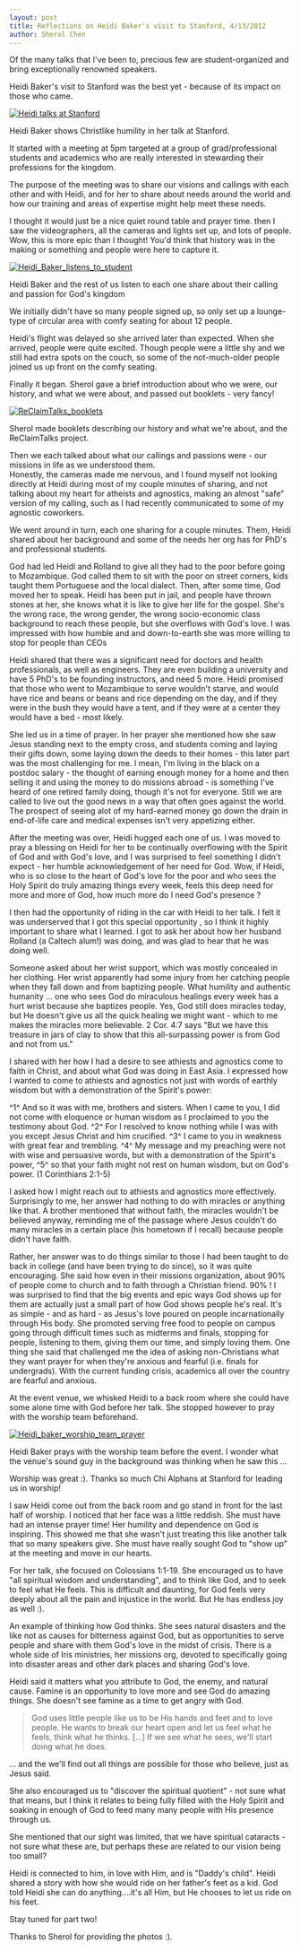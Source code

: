 ```yaml
---
layout: post
title: Reflections on Heidi Baker's visit to Stanford, 4/13/2012
author: Sherol Chen
---
```


Of the many talks that I've been to, precious few are student-organized
and bring exceptionally renowned speakers.

<!-- break -->

Heidi Baker's visit to Stanford was the best yet - because of its impact
on those who came.

[![](../../heidi_kneeling1.jpg@w=551 "Heidi talks at Stanford")](../../heidi_kneeling1.jpg)

Heidi Baker shows Christlike humility in her talk at Stanford.

It started with a meeting at 5pm targeted at a group of
grad/professional students and academics who are really interested in
stewarding their professions for the kingdom.

The purpose of the meeting was to share our visions and callings with
each other and with Heidi, and for her to share about needs around the
world and how our training and areas of expertise might help meet these
needs.

I thought it would just be a nice quiet round table and prayer time.
then I saw the videographers, all the cameras and lights set up, and
lots of people. Wow, this is more epic than I thought! You'd think that
history was in the making or something and people were here to capture
it.

[![](../../heidi_baker_listens_to_student.jpg@w=551 "Heidi_Baker_listens_to_student")](../../heidi_baker_listens_to_student.jpg)

Heidi Baker and the rest of us listen to each one share about their
calling and passion for God's kingdom

We initially didn't have so many people signed up, so only set up a
lounge-type of circular area with comfy seating for about 12 people.

Heidi's flight was delayed so she arrived later than expected. When she
arrived, people were quite excited. Though people were a little shy and
we still had extra spots on the couch, so some of the not-much-older
people joined us up front on the comfy seating.

Finally it began. Sherol gave a brief introduction about who we were,
our history, and what we were about, and passed out booklets - very
fancy!

[![](../../reclaimtalks_booklets.jpg@w=551 "ReClaimTalks_booklets")](../../reclaimtalks_booklets.jpg)

Sherol made booklets describing our history and what we're about, and
the ReClaimTalks project.

Then we each talked about what our callings and passions were - our
missions in life as we understood them.\
 Honestly, the cameras made me nervous, and I found myself not looking
directly at Heidi during most of my couple minutes of sharing, and not
talking about my heart for atheists and agnostics, making an almost
"safe" version of my calling, such as I had recently communicated to
some of my agnostic coworkers.

We went around in turn, each one sharing for a couple minutes. Them,
Heidi shared about her background and some of the needs her org has for
PhD's and professional students.

God had led Heidi and Rolland to give all they had to the poor before
going to Mozambique. God called them to sit with the poor on street
corners, kids taught them Portuguese and the local dialect. Then, after
some time, God moved her to speak. Heidi has been put in jail, and
people have thrown stones at her, she knows what it is like to give her
life for the gospel. She's the wrong race, the wrong gender, the wrong
socio-economic class background to reach these people, but she overflows
with God's love. I was impressed with how humble and and down-to-earth
she was more willing to stop for people than CEOs

Heidi shared that there was a significant need for doctors and health
professionals, as well as engineers. They are even building a university
and have 5 PhD's to be founding instructors, and need 5 more. Heidi
promised that those who went to Mozambique to serve wouldn't starve, and
would have rice and beans or beans and rice depending on the day, and if
they were in the bush they would have a tent, and if they were at a
center they would have a bed - most likely.

She led us in a time of prayer. In her prayer she mentioned how she saw
Jesus standing next to the empty cross, and students coming and laying
their gifts down, some laying down the deeds to their homes - this later
part was the most challenging for me. I mean, I'm living in the black on
a postdoc salary - the thought of earning enough money for a home and
then selling it and using the money to do missions abroad - is something
I've heard of one retired family doing, though it's not for everyone.
Still we are called to live out the good news in a way that often goes
against the world. The prospect of seeing alot of my hard-earned money
go down the drain in end-of-life care and medical expenses isn't very
appetizing either.

After the meeting was over, Heidi hugged each one of us. I was moved to
pray a blessing on Heidi for her to be continually overflowing with the
Spirit of God and with God's love, and I was surprised to feel something
I didn't expect -  her humble acknowledgement of her need for God. Wow,
if Heidi, who is so close to the heart of God's love for the poor and
who sees the Holy Spirit do truly amazing things every week, feels this
deep need for more and more of God, how much more do I need God's
presence ?

I then had the opportunity of riding in the car with Heidi to her talk.
I felt it was underserved that I got this special opportunity , so I
think it highly important to share what I learned. I got to ask her
about how her husband Rolland (a Caltech alum!) was doing, and was glad
to hear that he was doing well.

Someone asked about her wrist support, which was mostly concealed in her
clothing. Her wrist apparently had some injury from her catching people
when they fall down and from baptizing people. What humility and
authentic humanity ... one who sees God do miraculous healings every week
has a hurt wrist because she baptizes people. Yes, God still does
miracles today, but He doesn't give us all the quick healing we might
want - which to me makes the miracles more believable. 2 Cor. 4:7 says
"But we have this treasure in jars of clay to show that this
all-surpassing power is from God and not from us."

I shared with her how I had a desire to see athiests and agnostics come
to faith in Christ, and about what God was doing in East Asia. I
expressed how I wanted to come to athiests and agnostics not just with
words of earthly wisdom but with a demonstration of the Spirit's power:

^1^ And so it was with me, brothers and sisters. When I came to you, I
did not come with eloquence or human wisdom as I proclaimed to you the
testimony about God. ^2^ For I resolved to know nothing while I was with
you except Jesus Christ and him crucified. ^3^ I came to you in weakness
with great fear and trembling. ^4^ My message and my preaching were not
with wise and persuasive words, but with a demonstration of the Spirit's
power, ^5^ so that your faith might not rest on human wisdom, but on
God's power.  (1 Corinthians 2:1-5)

I asked how I might reach out to athiests and agnostics more
effectively. Surprisingly to me, her answer had nothing to do with
miracles or anything like that. A brother mentioned that without faith,
the miracles wouldn't be believed anyway, reminding me of the passage
where Jesus couldn't do many miracles in a certain place (his hometown
if I recall) because people didn't have faith.

Rather, her answer was to do things similar to those I had been taught
to do back in college (and have been trying to do since), so it was
quite encouraging. She said how  even in their missions organization,
about 90% of people come to church and to faith through a Christian
friend. 90% !  I was surprised to find that the big events and epic ways
God shows up for them are actually just a small part of how God shows
people he's real. It's as simple - and as hard - as Jesus's love poured
on people incarnationally through His body. She promoted serving free
food to people on campus going through difficult times such as midterms
and finals, stopping for people, listening to them, giving them our
time, and simply loving them. One thing she said that challenged me the
idea of asking non-Christians what they want prayer for when they're
anxious and fearful (i.e. finals for undergrads). With the current
funding crisis, academics all over the country are fearful and anxious.

At the event venue, we whisked Heidi to a back room where she could have
some alone time with God before her talk. She stopped however to pray
with the worship team beforehand.

[![](../../heidi_baker_worship_team_prayer.jpg@w=551 "Heidi_baker_worship_team_prayer")](../../heidi_baker_worship_team_prayer.jpg)

Heidi Baker prays with the worship team before the event. I wonder what
the venue's sound guy in the background was thinking when he saw this ...

Worship was great :). Thanks so much Chi Alphans at Stanford for leading
us in worship!

I saw Heidi come out from the back room and go stand in front for the
last half of worship. I noticed that her face was a little reddish. She
must have had an intense prayer time! Her humility and dependence on God
is inspiring. This showed me that she wasn't just treating this like
another talk that so many speakers give. She must have really sought God
to "show up" at the meeting and move in our hearts.

For her talk, she focused on Colossians 1:1-19. She encouraged us to
have "all spiritual wisdom and understanding", and to think like God,
and to seek to feel what He feels. This is difficult and daunting, for
God feels very deeply about all the pain and injustice in the world. But
He has endless joy as well :).

An example of thinking how God thinks. She sees natural disasters and
the like not as causes for bitterness against God, but as opportunities
to serve people and share with them God's love in the midst of crisis.
There is a whole side of Iris ministries, her missions org, devoted to
specifically going into disaster areas and other dark places and sharing
God's love.

Heidi said it matters what you attribute to God, the enemy, and natural
cause. Famine is an opportunity to love more and see God do amazing
things. She doesn't see famine as a time to get angry with God.

> God uses little people like us to be His hands and feet and to love
> people. He wants to break our heart open and let us feel what he
> feels, think what he thinks. [...] If we see what he sees, we'll start
> doing what he does.

... and the we'll find out all things are possible for those who believe,
just as Jesus said.

She also encouraged us to "discover the spiritual quotient" - not sure
what that means, but I think it relates to being fully filled with the
Holy Spirit and soaking in enough of God to feed many many people with
His presence through us.

She mentioned that our sight was limited, that we have spiritual
cataracts - not sure what these are, but perhaps these are related to
our vision being too small?

Heidi is connected to him, in love with Him, and is "Daddy's child".
Heidi shared a story with how she would ride on her father's feet as a
kid. God told Heidi she can do anything....it's all Him, but He chooses to
let us ride on his feet.

Stay tuned for part two!

Thanks to Sherol for providing the photos :).
